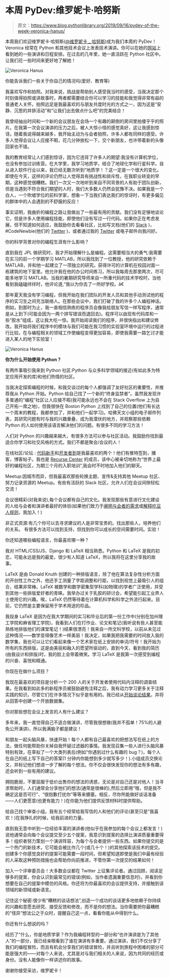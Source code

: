 # 本周 PyDev:维罗妮卡·哈努斯

> 原文：<https://www.blog.pythonlibrary.org/2019/09/16/pydev-of-the-week-veronica-hanus/>

本周我们欢迎维罗妮卡·哈努斯([@维罗妮卡 _ 哈努斯](https://twitter.com/veronica_hanus))成为我们本周的 PyDev！Veronica 经常在 Python 和其他技术会议上发表技术演讲。你可以在她的[网站](https://veronicahanus.com/)上看到她的一些演讲和日程安排。在过去的几年里，她一直活跃在 Python 社区中。让我们花一些时间来更好地了解她！

![Veronica Hanus](img/8b808a2aef0e19e46eecebe778a95109.png)

你能告诉我们一些关于你自己的情况吗(爱好、教育等)

我喜欢写作和拍照。对我来说，挑战是帮助别人感受我当时的感受，当我决定那个时刻值得拍照或讲故事时，两者都需要结合你可以学习的技能和我觉得非常有益的普通老人关怀。拍照远足是我最喜欢的与朋友共度时光的方式之一，因为这是“安静、沉思的并排活动”和“让我们出去做点什么吧”的完美结合！

我曾经抽出时间和一个新的会议朋友在会场一个有趣的颠倒的房间里拍傻乎乎的照片。在我第一次会议演讲的压力之后，被人大惊小怪的感觉真好，这让我感到惊讶。随着我说得越来越多，我开始主动为与会者拍照，许多人都有同样的感受。许多人觉得会议让人应接不暇，花几分钟放松一下，交个新朋友，也许带着新的头像回家也不错。

我的教育经常让人们感到惊讶，因为它违背了许多人的期望:我没有计算机学位，也没有参加过训练营。在大学里，我学习地质学，结合了地球化学和行星科学。自从进入软件行业以来，我已经无数次听到“地质学！？这一定是一个很大的变化。即使在今天，这样的评论仍然让人觉得具有挑战性和排斥性，在我职业转变的早期，这种感觉很糟糕。我们一次又一次地听到来自不同背景的人有助于团队创新，但是当遇到不符合我们期望的人时，我们大多数人仍然会犹豫不决。如果我是一个白人，一个吹嘘学位的前科学家，想象一下当我们表达我们的惊讶时，有更多偏见的群体中的人会遇到的不舒服的反应！

事实证明，我曲折的编程之路让我做出了一些最有用的贡献。我们没有足够地谈论它，但是许多人使用编程技能，即使他们没有写过一行代码。如果你正在考虑发展，但不知道如何适应，我鼓励你去看看社区，比如写文档(他们的 [Slack](https://writethedocs.slack.com/) )，#CodeNewbie(他们的 [Twitter](https://twitter.com/CodeNewbies) )，或者通过我的 [Twitter](https://twitter.com/veronica_hanus) 或电子邮件向我问好。

你的科学背景对你的编程生涯有什么影响？

直到我在 JPL 做研究时，我才开始理解什么是编程。这需要相当大的勇气:我需要在实习的前一个学期学习 MATLAB，所以我找到了一位教授，他的研究依赖于 MATLAB，并和他一起建立了一项独立的研究。获得许可的计算机在校园对面一栋建筑的地下室里。他允许我在他的办公时间练习，所以我每周去那里两次，尽可能多地学习 MATLAB。当我的暑期研究导师来自一所重代码的技术学校时，当他看到我磕磕绊绊时，他评论道,“我以为你去了一所好学校。â€

那年夏天我没有学习编程，但我开始在我们团队的开发人员和其他手动测试他的程序的实习生之间充当联络人。在那些会议中，我们打破了我的许多个人编程神话。例如，到那时为止，我一直相信熟练的程序员会像我给朋友写信一样写程序，通常是从上到下(可能会因为一两个拼写错误而退回去)。程序可以由现有代码库和一些“胶水”组成，这让我大吃一惊。我开始阅读我们的程序，并很快指出和建议修改。我开始将我们程序中的模块与我们可能在我习惯的实验室环境中运行的过程进行比较。在与编程相关的领域工作使编程变得更加容易，即使我需要一路乞讨才能进入某人的地下实验室！

![Veronica Hanus](img/d729d9964c266e0644a45fd93f2c02fb.png)

**你为什么开始使用 Python？**

有两件事吸引我来到 Python 社区:Python 与众多科学领域的接近(有如此多为特定应用开发的库)和他们热情的社区。

当我决定探索编程的时候，和我交谈过的每个人都强调了友好社区的重要性，并推荐我从 Python 开始。Python 给自己找了一个新的“终身监禁者”。虽然我发现许多普通的“编程”社区让人应接不暇(我可能永远也不会在 Stack Overflow 上为自己开拓一席之地)，但我很快在 Boston Python 上找到了自己的位置(他们有长达一个周末的教程，我都参加了，并和他们一起学习)。哈佛天文小组的电子邮件列表，其研究问题有时与我的兴趣重叠，成为我潜伏的地方，并观察那些依赖 Python 的人如何使用该语言解决他们的问题。有很多不同的学习方法！

人们对 Python 的兴趣越来越大，有很多方法可以参与社区活动。我鼓励你找到最适合你学习和社交风格的方式。我们不都是聚会/会议的人！

在线社区/论坛 : [代码新手](https://www.codenewbie.org/)和[开发者到](https://dev.to/)是我最喜欢的两个！他们有推特签到，播客，博客帖子。我也是 [Recurse Center](https://www.recurse.com/) 的成员，该中心被亲切地称为“世界上最好的编程社区，为期三个月的入职培训”,我会时不时地加入他们的聊天。

Meetup:因城市而异，但我最喜欢那些轮换主题、宣传&支持其他 Meetup 社区、努力记录资源的 Meetup。有些有活跃的 Slack 社区，允许人们在会议间隙轻松交流！

会议很精彩(对我来说),每个会议都有自己的文化。我发现那些有意进行文化建设的人给与会者和演讲者最好的体验(如果他们致力于[阐明与会者的需求](https://twitter.com/veronica_hanus/status/1142392867031269377)或[解释吃豆人规则](https://twitter.com/treyhunner/status/1099366936738054144)，我加入！)

非正式资源:有几个你可以去寻求建议的人是非常宝贵的。找出那些人，培养他们的关系。
有很多方法可以找到支持，但找到你可以成长的空间需要时间。实验！

你还知道哪些编程语言，你最喜欢哪一种？

我对 HTML/CSS/JS、Django 和 LaTeX 相当熟悉。Python 和 LaTeX 是我的初恋，可能永远是我的最爱。很少有人知道 LaTeX，所以我将在这里分享我的故事。

LaTeX 是由 Donald Knuth 创建的一种排版语言，除了他在算法复杂性分析方面的开创性工作之外，他还手工测量了字距调整和行距，以找到视觉上最吸引人的组合，结果非常棒。LaTeX 被数学和数学密集型学科(如物理)的学者广泛使用，并受到其他一些排版爱好者的青睐。我举办过关于乳胶的研讨会，希望能引起工业界人士使用它的兴趣。唉，LaTeX 仍然等待着在计算机科学和科学之外流行起来。目前，它仍然是主要保留用于学术用途的珍品。

我投身 LaTeX 是因为在我大学期间的实习和毕业后的第一份工作中(分别在加州理工学院和麻省理工学院)，我看到人们在打作业、论文和笔记(我听说有些人甚至能熟练地排版他们的课堂笔记！)结果很漂亮！我来自一所文科学校，以前从未见过这种情况——数学变得像艺术一样美丽！我决定，如果我把我需要的时间放入我的数学集，我也可以让它们看起来像一个艺术家在纸上安排的单词/符号！我开始为所有的东西排版，这是由美丽和融入的愿望所驱动的，直到今天，看到我的简历(由我设计和排版)时，我的脸上会带着微笑。学习 LaTeX 是我第一次感受到编程的兴奋、喜悦和精通。

你现在在做什么项目？

我现在最喜欢的项目是分析一个 200 人的关于开发者使用代码内注释的调查结果。在我看到如此多的新程序员被鼓励避免注释之后，我有动力学习更多关于注释实践的知识，尽管它们在许多情况下似乎是有用的。我已经从[开始谈论结果](https://www.youtube.com/watch?v=rSJOqhFQ5uU)，并将从回答中创建一个开放数据集。

你对那些想在会议上发言的人有什么建议？

多年来，我一直觉得自己不适合做演讲，尽管我很想做(我并不孤单！75%的人避免公开演讲)，所以我满脑子都是建议！

和朋友一起头脑风暴，快速开始！每个人都有自己最喜欢的把想法写在纸上的方法，做任何能帮助你关掉自我怀疑过滤器的事情。我发现召集一些人进行头脑风暴特别有效，在草拟了一个大类列表后(例如“你遇到过什么有趣的 bug？)，每个人在自己的纸上写下自己的答案(1 分钟内你能想到多少就写多少！).小组成员交换论文，并标记他们想进一步了解的每个想法。你不仅会很快发现你的想法有多有趣，还会听到一些有用的建议。

拥抱脆弱，不要屈服于低价出售你的想法的诱惑，无论是对自己还是对他人！当寻求帮助时，人们通常会分享他们的想法(通常是很棒的),然后立即用“哦，但是我不确定这是否可行”、“很抱歉打扰你”等等来搪塞。相反，尽你所能做好谈话准备——人们更愿意(也更有能力！)在你能为他们提供反馈材料时提供帮助。

给自己找个审查小组。我有五个经常给我写信的人和他们的评论(甚至只是“我喜欢！)在我挣扎的时候，给我前进的力量。

直到我无意中听到一位经验丰富的演讲者(他似乎在我参加的每个会议上都发言！)说他通常会向每个会议提交至少五个提案，我意识到提案的选择比演讲质量重要得多！组织者努力策划一个演讲阵容，为每个与会者提供一些东西。如果你提交的是一个热门的新技术，它可能会被比作几个(或几十个！)的其他探索该技术的提交。创建多个你感觉良好的提案可能需要一段时间，但希望知道即使是我们中最有经验的人采取这种预防措施也会帮助你向前推进，不管你第一次提交的结果如何！

加入一个评审委员会！大多数会议都在 Twitter 上征集评论者。通过回顾，阅读足够多的提案，你会认识到最常见的错误(例如，当作者遗漏重要信息时)，并看到你想要在自己的提案中模仿的风格。你还将为你最喜欢的会议提供支持，并接触到该领域的新领域或新语言。

记住这个秘密:很少有“糟糕的谈话想法”,创造一个成功的谈话更多地依赖于你持续的兴趣和意愿去研究、接受反馈和修改，而不是你的想法。当你需要把你最糟糕的“怪异”想法公之于众时，提醒自己这一点，看看你能从中得到什么。

你还有什么想说的吗？

经历了“什么，你是地质学家？作为我编程转型的一部分和“也许演讲是为了其他人”的一部分，我已经亲眼看到了谁在演讲有多重要。通过演讲，我们不仅分享了我们的编程冒险，而且有机会分享我们的错误冒险，并且听到旅程中困难的部分可能是强大的——对每个人来说，尤其是对与我们相关的人来说，因为共同的经历或身份。没有人能像你一样讲述你的故事。

谢谢你接受采访，维罗妮卡！